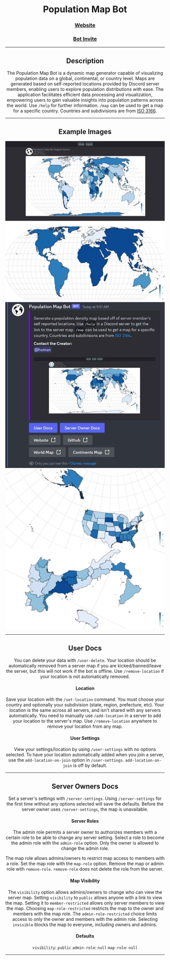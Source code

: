<div align="center">
  
  # Population Map Bot

  ### [Website](https://population-map-bot.fly.dev/)
  ### [Bot Invite](https://discord.com/oauth2/authorize?client_id=1115149738614984764&permissions=414464657472&scope=bot)
  <hr class="rounded">

  ## Description
  The Population Map Bot is a dynamic map generator capable of visualizing population data on a global, continental, or country level. Maps are generated based on self-reported locations provided by Discord server members, enabling users to explore population distributions with ease. The application facilitates efficient data processing and visualization, empowering users to gain valuable insights into population patterns across the world. Use `/help` for further information. `/map` can be used to get a map for a specific country. Countries and subdivisions are from [ISO 3166](https://www.iso.org/iso-3166-country-codes.html).

  <hr class="rounded">

  ## Example Images
  ![World Map Example](/images/WORLD-example.jpg)
  ![Continents Map Example](/images/CONTINENTS-example.jpg)
  ![Help Command Example](/images/help-command-example.jpg)
  ![USA Map Example](/images/US-example.jpg)
  ![Italy Map Example](/images/IT-example.jpg)

  <hr class="rounded">
  
  ## User Docs
  You can delete your data with `/user-delete`. Your location should be automatically removed from a server map if you are kicked/banned/leave the server, but this will not work if the bot is offline. Use `/remove-location` if your location is not automatically removed.

  #### Location
  Save your location with the `/set-location` command. You must choose your country and optionally your subdivision (state, region, prefecture, etc). Your location is the same across all servers, and isn't shared with any servers automatically. You need to manually use `/add-location` in a server to add your location to the server's map. Use `/remove-location` anywhere to remove your location from any map.

  #### User Settings
  View your settings/location by using `/user-settings` with no options selected. To have your location automatically added when you join a server, use the `add-location-on-join` option in `/user-settings`. `add-location-on-join` is off by default.

  <hr class="rounded">
  
  ## Server Owners Docs
  Set a server's settings with `/server-settings`. Using `/server-settings` for the first time without any options selected will save the defaults. Before the server owner uses `/server-settings`, the map is unavailable.

  #### Server Roles
  The admin role permits a server owner to authorizes members with a certain role to be able to change any server setting. Select a role to become the admin role with the `admin-role` option. Only the owner is allowed to change the admin role.
  
  The map role allows admins/owners to restrict map access to members with a role. Set the map role with the `map-role` option. Remove the map or admin role with `remove-role`. `remove-role` does not delete the role from the server.

  #### Map Visibility
  The `visibility` option allows admins/owners to change who can view the server map. Setting `visibility` to `public` allows anyone with a link to view the map. Setting it to `member-restricted` allows only server members to view the map. Choosing `map-role-restricted` restricts the map to the owner and members with the map role. The `admin-role-restricted` choice limits access to only the owner and members with the admin role. Selecting `invisible` blocks the map to everyone, including owners and admins.

  #### Defaults
  `visibility`: `public`
  `admin-role`: `null`
  `map-role`: `null`

  <hr class="rounded">
</div>
